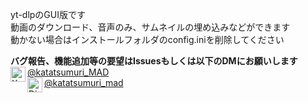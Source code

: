 yt-dlpのGUI版です  
動画のダウンロード、音声のみ、サムネイルの埋め込みなどができます  
動かない場合はインストールフォルダのconfig.iniを削除してください  
  
**バグ報告、機能追加等の要望はIssuesもしくは以下のDMにお願いします**  
<img src="https://cdn.simpleicons.org/x/000/fff" alt="X" width=24 align=left>[@katatsumuri_MAD](https://x.com/katatsumuri_MAD)  
<img src="https://cdn.simpleicons.org/discord/000/fff" alt="Discord" width=24 align=left>[@katatsumuri_mad](https://discordapp.com/users/627101635063185408)
